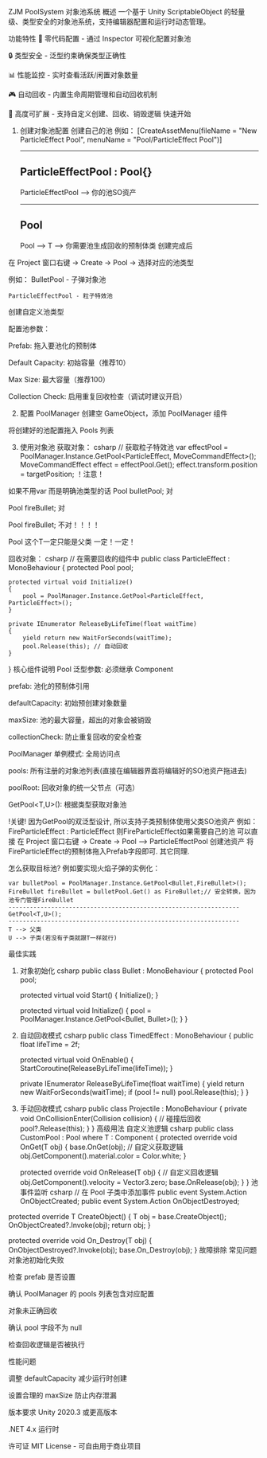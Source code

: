 ZJM PoolSystem 对象池系统
概述
一个基于 Unity ScriptableObject 的轻量级、类型安全的对象池系统，支持编辑器配置和运行时动态管理。

功能特性
🚀 零代码配置 - 通过 Inspector 可视化配置对象池

🔒 类型安全 - 泛型约束确保类型正确性

📊 性能监控 - 实时查看活跃/闲置对象数量

🎮 自动回收 - 内置生命周期管理和自动回收机制

🔧 高度可扩展 - 支持自定义创建、回收、销毁逻辑
快速开始
1. 创建对象池配置
创建自己的池 例如：
[CreateAssetMenu(fileName = "New ParticleEffect Pool", menuName = "Pool/ParticleEffect Pool")]
    
    -----------------------------------------------------------------
    ParticleEffectPool : Pool<ParticleEffect>{}
    -----------------------------------------------------------------
    ParticleEffectPool --> 你的池SO资产


    -----------------------------------------------------------------
    Pool<ParticleEffect>
    -----------------------------------------------------------------
    Pool<T> --> T --> 你需要池生成回收的预制体类
创建完成后

在 Project 窗口右键 → Create → Pool → 选择对应的池类型

例如：
    BulletPool - 子弹对象池

    ParticleEffectPool - 粒子特效池

创建自定义池类型

配置池参数：

Prefab: 拖入要池化的预制体

Default Capacity: 初始容量（推荐10）

Max Size: 最大容量（推荐100）

Collection Check: 启用重复回收检查（调试时建议开启）

2. 配置 PoolManager
创建空 GameObject，添加 PoolManager 组件

将创建好的池配置拖入 Pools 列表

3. 使用对象池
获取对象：
csharp
// 获取粒子特效池
var effectPool = PoolManager.Instance.GetPool<ParticleEffect, MoveCommandEffect>();
MoveCommandEffect effect = effectPool.Get();
effect.transform.position = targetPosition;
！注意！

如果不用var 而是明确池类型的话
Pool<Bullet> bulletPool;  对


Pool<Bullet> fireBullet;  对

Pool<FireBullet> fireBullet; 不对！！！！

Pool<T> 这个T一定只能是父类 一定！一定！

回收对象：
csharp
// 在需要回收的组件中
public class ParticleEffect : MonoBehaviour
{
    protected Pool<ParticleEffect> pool;
    
    protected virtual void Initialize()
    {
        pool = PoolManager.Instance.GetPool<ParticleEffect, ParticleEffect>();
    }
    
    private IEnumerator ReleaseByLifeTime(float waitTime)
    {
        yield return new WaitForSeconds(waitTime);
        pool.Release(this); // 自动回收
    }
}
核心组件说明
Pool<T>
泛型参数: 必须继承 Component

prefab: 池化的预制体引用

defaultCapacity: 初始预创建对象数量

maxSize: 池的最大容量，超出的对象会被销毁

collectionCheck: 防止重复回收的安全检查

PoolManager
单例模式: 全局访问点

pools: 所有注册的对象池列表(直接在编辑器界面将编辑好的SO池资产拖进去)

poolRoot: 回收对象的统一父节点（可选）

GetPool<T,U>(): 根据类型获取对象池

!关键!
因为GetPool的双泛型设计,
所以支持子类预制体使用父类SO池资产
例如：
    FireParticleEffect : ParticleEffect
    则FireParticleEffect如果需要自己的池 可以直接 在
    Project 窗口右键 → Create → Pool --> ParticleEffectPool
    创建池资产 将FireParticleEffect的预制体拖入Prefab字段即可.
其它同理.

怎么获取目标池?
例如要实现火焰子弹的实例化：
    
    var bulletPool = PoolManager.Instance.GetPool<Bullet,FireBullet>();
    FireBullet fireBullet = bulletPool.Get() as FireBullet;// 安全转换，因为池专门管理FireBullet
    -----------------------------------------------------------------
    GetPool<T,U>();
    -----------------------------------------------------------------
    T --> 父类  
    U --> 子类(若没有子类就跟T一样就行)

最佳实践
1. 对象初始化
csharp
public class Bullet : MonoBehaviour
{
    protected Pool<Bullet> pool;
    
    protected virtual void Start()
    {
        Initialize();
    }
    
    protected virtual void Initialize()
    {
        pool = PoolManager.Instance.GetPool<Bullet, Bullet>();
    }
}
2. 自动回收模式
csharp
public class TimedEffect : MonoBehaviour
{
    public float lifeTime = 2f;
    
    protected virtual void OnEnable()
    {
        StartCoroutine(ReleaseByLifeTime(lifeTime));
    }
    
    private IEnumerator ReleaseByLifeTime(float waitTime)
    {
        yield return new WaitForSeconds(waitTime);
        if (pool != null)
            pool.Release(this);
    }
}
3. 手动回收模式
csharp
public class Projectile : MonoBehaviour
{
    private void OnCollisionEnter(Collision collision)
    {
        // 碰撞后回收
        pool?.Release(this);
    }
}
高级用法
自定义池逻辑
csharp
public class CustomPool<T> : Pool<T> where T : Component
{
    protected override void OnGet(T obj)
    {
        base.OnGet(obj);
        // 自定义获取逻辑
        obj.GetComponent<Renderer>().material.color = Color.white;
    }
    
    protected override void OnRelease(T obj)
    {
        // 自定义回收逻辑
        obj.GetComponent<Rigidbody>().velocity = Vector3.zero;
        base.OnRelease(obj);
    }
}
池事件监听
csharp
// 在 Pool<T> 子类中添加事件
public event System.Action<T> OnObjectCreated;
public event System.Action<T> OnObjectDestroyed;

protected override T CreateObject()
{
    T obj = base.CreateObject();
    OnObjectCreated?.Invoke(obj);
    return obj;
}

protected override void On_Destroy(T obj)
{
    OnObjectDestroyed?.Invoke(obj);
    base.On_Destroy(obj);
}
故障排除
常见问题
对象池初始化失败

检查 prefab 是否设置

确认 PoolManager 的 pools 列表包含对应配置

对象未正确回收

确认 pool 字段不为 null

检查回收逻辑是否被执行

性能问题

调整 defaultCapacity 减少运行时创建

设置合理的 maxSize 防止内存泄漏

版本要求
Unity 2020.3 或更高版本

.NET 4.x 运行时

许可证
MIT License - 可自由用于商业项目